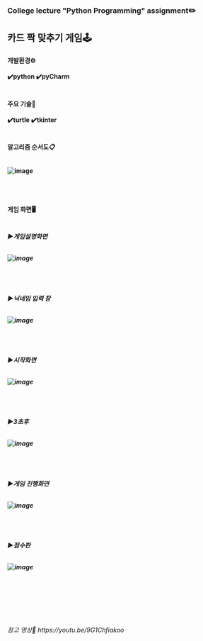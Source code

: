<br><h3>College lecture "Python Programming" assignment✏️
<br>
<h2>카드 짝 맞추기 게임🕹️<br>

<h4>개발환경⚙️<br><br>
✔️python   ✔️pyCharm<br><br>
 
 <h4>주요 기술📌<br><br>
✔️turtle    ✔️tkinter<br><br>
   
   
 <h4>알고리즘 순서도📋<br><br>
 
   ![image](https://user-images.githubusercontent.com/64996121/145675001-e01324f3-d0b5-4b8e-85e1-4027ed85550d.png)

<br><br>
  
<h4>게임 화면🖥️<br><br>
  
 <h5>▶게임설명화면<br><br>
   
  ![image](https://user-images.githubusercontent.com/64996121/145675145-29dac207-ae8d-4b7d-a2c6-10592c4e2e49.png)

   
<br><br>
   
<h5>▶닉네임 입력 창<br><br>
  
![image](https://user-images.githubusercontent.com/64996121/145675205-8e5caedc-6d0f-4fb4-b554-c5ba91d5ba6b.png)
 
  
<br><br>
 
   
<h5>▶시작화면<br><br>
  
![image](https://user-images.githubusercontent.com/64996121/145675089-288537b2-6aa9-40fd-a992-dddba0790567.png)



<br><br>
  
<h5>▶3초후<br><br>
  
![image](https://user-images.githubusercontent.com/64996121/145675094-798a636a-403a-4bcb-a7b6-57b76149a09d.png)



<br><br>
  
<h5>▶게임 진행화면<br><br>
  
![image](https://user-images.githubusercontent.com/64996121/145675106-ba920172-7f94-4982-b298-c8246287f769.png)
  
 
<br><br>
  
<h5>▶점수판<br><br>
  
![image](https://user-images.githubusercontent.com/64996121/145675210-b0268ba7-1eae-4211-b328-15ca620a8771.png)

  
  
 <br><br><br><br><br>
<h6>참고 영상🔗  https://youtu.be/9G1Chfiakoo
